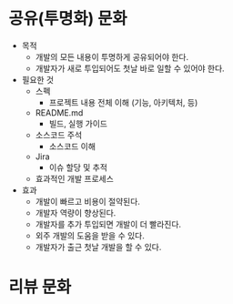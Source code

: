# 공유(투명화) 문화

- 목적
  - 개발의 모든 내용이 투명하게 공유되어야 한다.
  - 개발자가 새로 투입되어도 첫날 바로 일할 수 있어야 한다.
- 필요한 것
  - 스펙
    - 프로젝트 내용 전체 이해 (기능, 아키텍처, 등)
  - README.md
    - 빌드, 실행 가이드
  - 소스코드 주석
    - 소스코드 이해
  - Jira
    - 이슈 할당 및 추적
  - 효과적인 개발 프로세스
- 효과
  - 개발이 빠르고 비용이 절약된다.
  - 개발자 역량이 향상된다.
  - 개발자를 추가 투입되면 개발이 더 빨라진다.
  - 외주 개발의 도움을 받을 수 있다.
  - 개발자가 출근 첫날 개발을 할 수 있다.

# 리뷰 문화
